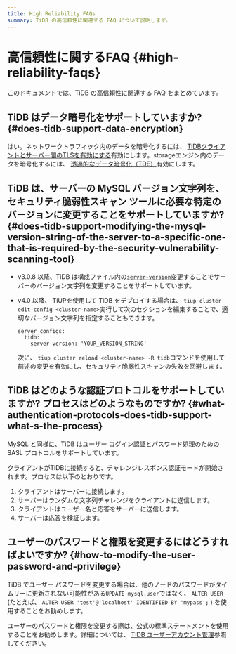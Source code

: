 ```yaml
---
title: High Reliability FAQs
summary: TiDB の高信頼性に関連する FAQ について説明します。
---
```


# 高信頼性に関するFAQ {#high-reliability-faqs}

このドキュメントでは、TiDB の高信頼性に関連する FAQ をまとめています。

## TiDB はデータ暗号化をサポートしていますか? {#does-tidb-support-data-encryption}

はい。ネットワークトラフィック内のデータを暗号化するには、 [TiDBクライアントとサーバー間のTLSを有効にする](/enable-tls-between-clients-and-servers.md)有効にします。storageエンジン内のデータを暗号化するには、 [透過的なデータ暗号化（TDE）](/encryption-at-rest.md)有効にします。

## TiDB は、サーバーの MySQL バージョン文字列を、セキュリティ脆弱性スキャン ツールに必要な特定のバージョンに変更することをサポートしていますか? {#does-tidb-support-modifying-the-mysql-version-string-of-the-server-to-a-specific-one-that-is-required-by-the-security-vulnerability-scanning-tool}

-   v3.0.8 以降、TiDB は構成ファイル内の[`server-version`](/tidb-configuration-file.md#server-version)変更することでサーバーのバージョン文字列を変更することをサポートしています。

-   v4.0 以降、 TiUPを使用して TiDB をデプロイする場合は、 `tiup cluster edit-config <cluster-name>`実行して次のセクションを編集することで、適切なバージョン文字列を指定することもできます。

        server_configs:
          tidb:
            server-version: 'YOUR_VERSION_STRING'

    次に、 `tiup cluster reload <cluster-name> -R tidb`コマンドを使用して前述の変更を有効にし、セキュリティ脆弱性スキャンの失敗を回避します。

## TiDB はどのような認証プロトコルをサポートしていますか? プロセスはどのようなものですか? {#what-authentication-protocols-does-tidb-support-what-s-the-process}

MySQL と同様に、TiDB はユーザー ログイン認証とパスワード処理のための SASL プロトコルをサポートしています。

クライアントがTiDBに接続すると、チャレンジレスポンス認証モードが開始されます。プロセスは以下のとおりです。

1.  クライアントはサーバーに接続します。
2.  サーバーはランダムな文字列チャレンジをクライアントに送信します。
3.  クライアントはユーザー名と応答をサーバーに送信します。
4.  サーバーは応答を検証します。

## ユーザーのパスワードと権限を変更するにはどうすればよいですか? {#how-to-modify-the-user-password-and-privilege}

TiDB でユーザー パスワードを変更する場合は、他のノードのパスワードがタイムリーに更新されない可能性がある`UPDATE mysql.user`ではなく、 `ALTER USER` (たとえば、 `ALTER USER 'test'@'localhost' IDENTIFIED BY 'mypass';` ) を使用することをお勧めします。

ユーザーのパスワードと権限を変更する際は、公式の標準ステートメントを使用することをお勧めします。詳細については、 [TiDB ユーザーアカウント管理](/user-account-management.md)参照してください。
